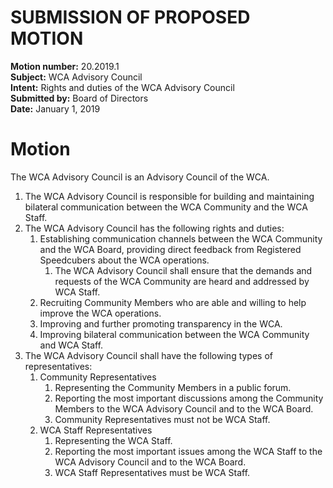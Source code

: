 # SUBMISSION OF PROPOSED MOTION

**Motion number:** 20.2019.1  
**Subject:** WCA Advisory Council  
**Intent:** Rights and duties of the WCA Advisory Council  
**Submitted by:** Board of Directors  
**Date:** January 1, 2019  

# Motion

The WCA Advisory Council is an Advisory Council of the WCA.

1. The WCA Advisory Council is responsible for building and maintaining bilateral communication between the WCA Community and the WCA Staff.
2. The WCA Advisory Council has the following rights and duties:
   1. Establishing communication channels between the WCA Community and the WCA Board, providing direct feedback from Registered Speedcubers about the WCA operations.
      1. The WCA Advisory Council shall ensure that the demands and requests of the WCA Community are heard and addressed by WCA Staff.
   2. Recruiting Community Members who are able and willing to help improve the WCA operations.
   3. Improving and further promoting transparency in the WCA.
   4. Improving bilateral communication between the WCA Community and WCA Staff.
3. The WCA Advisory Council shall have the following types of representatives:
   1. Community Representatives
      1. Representing the Community Members in a public forum.
      2. Reporting the most important discussions among the Community Members to the WCA Advisory Council and to the WCA Board.
      3. Community Representatives must not be WCA Staff.
   2. WCA Staff Representatives
      1. Representing the WCA Staff.
      2. Reporting the most important issues among the WCA Staff to the WCA Advisory Council and to the WCA Board.
      3. WCA Staff Representatives must be WCA Staff.
